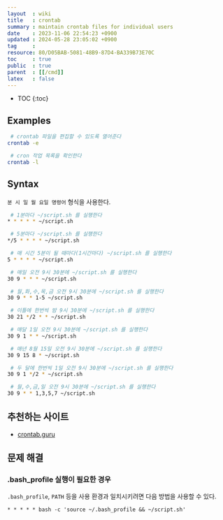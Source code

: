 ```yaml
---
layout  : wiki
title   : crontab
summary : maintain crontab files for individual users
date    : 2023-11-06 22:54:23 +0900
updated : 2024-05-28 23:05:02 +0900
tag     : 
resource: 80/D05BAB-5081-48B9-87D4-BA339B73E70C
toc     : true
public  : true
parent  : [[/cmd]]
latex   : false
---
```

* TOC
{:toc}

## Examples

```bash
 # crontab 파일을 편집할 수 있도록 열어준다
crontab -e

 # cron 작업 목록을 확인한다
crontab -l
```

## Syntax

`분 시 일 월 요일 명령어` 형식을 사용한다.

```bash
 # 1분마다 ~/script.sh 를 실행한다
* * * * * ~/script.sh

 # 5분마다 ~/script.sh 를 실행한다
*/5 * * * * ~/script.sh

 # 매 시간 5분이 될 때마다(1시간마다) ~/script.sh 를 실행한다
5 * * * * ~/script.sh

 # 매일 오전 9시 30분에 ~/script.sh 를 실행한다
30 9 * * * ~/script.sh

 # 월,화,수,목,금 오전 9시 30분에 ~/script.sh 를 실행한다
30 9 * * 1-5 ~/script.sh

 # 이틀에 한번씩 밤 9시 30분에 ~/script.sh 를 실행한다
30 21 */2 * * ~/script.sh

 # 매달 1일 오전 9시 30분에 ~/script.sh 를 실행한다
30 9 1 * * ~/script.sh

 # 매년 8월 15일 오전 9시 30분에 ~/script.sh 를 실행한다
30 9 15 8 * ~/script.sh

 # 두 달에 한번씩 1일 오전 9시 30분에 ~/script.sh 를 실행한다
30 9 1 */2 * ~/script.sh

 # 월,수,금,일 오전 9시 30분에 ~/script.sh 를 실행한다
30 9 * * 1,3,5,7 ~/script.sh
```

## 추천하는 사이트

- [crontab.guru]( https://crontab.guru/ )

## 문제 해결

### .bash_profile 실행이 필요한 경우

`.bash_profile`, `PATH` 등을 사용 환경과 일치시키려면 다음 방법을 사용할 수 있다.

```
* * * * * bash -c 'source ~/.bash_profile && ~/script.sh'
```

